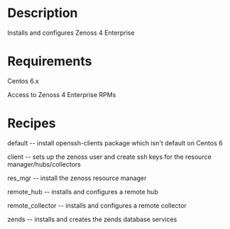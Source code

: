 Description
===========
Installs and configures Zenoss 4 Enterprise

Requirements
============
Centos 6.x

Access to Zenoss 4 Enterprise RPMs

Recipes
=======
default -- install openssh-clients package which isn't default on Centos 6

client -- sets up the zenoss user and create ssh keys for the resource manager/hubs/collectors

res_mgr -- install the zenoss resource manager

remote_hub -- installs and configures a remote hub

remote_collector -- installs and configures a remote collector

zends -- installs and creates the zends database services
